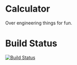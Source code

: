 # Calculator
Over engineering things for fun. 

# Build Status

[![Build Status](https://travis-ci.com/declan-whiting/Calculator.svg?token=N8yxDwRdVHpax8EPRRzh&branch=master)](https://travis-ci.com/declan-whiting/Calculator)
